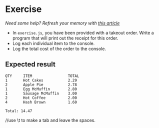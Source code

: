 # Exercise

_Need some help? Refresh your memory with [this article](https://www.freecodecamp.org/news/array-destructuring-in-es6-30e398f21d10/)_

- In `exercise.js`, you have been provided with a takeout order. Write a program that will print out the receipt for this order.
- Log each individual item to the console.
- Log the total cost of the order to the console.

## Expected result

```
QTY     ITEM                TOTAL
1       Hot Cakes           2.29
2       Apple Pie           2.78
1       Egg McMuffin        2.80
1       Sausage McMuffin    3.00
2       Hot Coffee          2.00
4       Hash Brown          1.60

Total: 14.47
```

//use \t to make a tab and leave the spaces.
